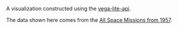 A visualization constructed using the [vega-lite-api](https://github.com/vega/vega-lite-api/).

The data shown here comes from the [All Space Missions from 1957](https://gist.github.com/lintonylin/4f9ba13dc37b7510ea392d95c494f891).